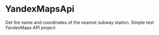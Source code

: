 # YandexMapsApi
 Get the name and coordinates of the nearest subway station.
Simple test YandexMaps API project.
